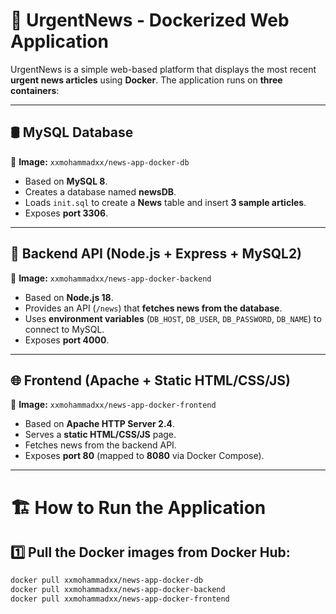 # 📰 UrgentNews - Dockerized Web Application  

UrgentNews is a simple web-based platform that displays the most recent **urgent news articles** using **Docker**. The application runs on **three containers**:  

---

## **🛢️ MySQL Database**  
📌 **Image:** `xxmohammadxx/news-app-docker-db`  
- Based on **MySQL 8**.  
- Creates a database named **newsDB**.  
- Loads `init.sql` to create a **News** table and insert **3 sample articles**.  
- Exposes **port 3306**.  

---

## **🔧 Backend API (Node.js + Express + MySQL2)**  
📌 **Image:** `xxmohammadxx/news-app-docker-backend`  
- Based on **Node.js 18**.  
- Provides an API (`/news`) that **fetches news from the database**.  
- Uses **environment variables** (`DB_HOST`, `DB_USER`, `DB_PASSWORD`, `DB_NAME`) to connect to MySQL.  
- Exposes **port 4000**.  

---

## **🌐 Frontend (Apache + Static HTML/CSS/JS)**  
📌 **Image:** `xxmohammadxx/news-app-docker-frontend`  
- Based on **Apache HTTP Server 2.4**.  
- Serves a **static HTML/CSS/JS** page.  
- Fetches news from the backend API.  
- Exposes **port 80** (mapped to **8080** via Docker Compose).  

---

# 🏗️ How to Run the Application  

## **1️⃣ Pull the Docker images from Docker Hub:**  
```bash
docker pull xxmohammadxx/news-app-docker-db
docker pull xxmohammadxx/news-app-docker-backend
docker pull xxmohammadxx/news-app-docker-frontend

